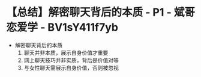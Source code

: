 # 【总结】解密聊天背后的本质 - P1 - 斌哥恋爱学 - BV1sY411f7yb

-   解密聊天背后的本质
    1.  聊天并非本质，展示自身价值才重要
    2.  网上聊天技巧并非实质，背后是价值对等
    3.  与女性聊天需展示自身价值，否则被忽视